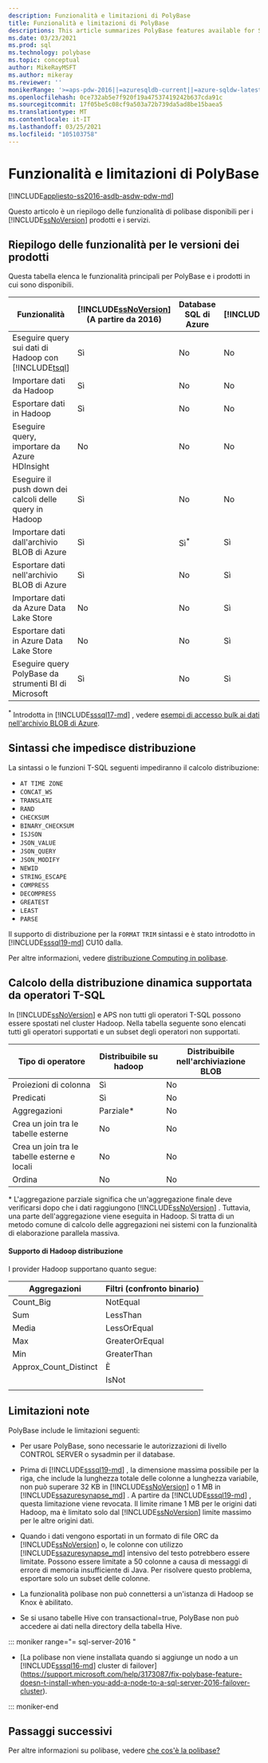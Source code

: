 ```yaml
---
description: Funzionalità e limitazioni di PolyBase
title: Funzionalità e limitazioni di PolyBase
descriptions: This article summarizes PolyBase features available for SQL Server products and services. It lists T-SQL operators supported for pushdown and known limitations.
ms.date: 03/23/2021
ms.prod: sql
ms.technology: polybase
ms.topic: conceptual
author: MikeRayMSFT
ms.author: mikeray
ms.reviewer: ''
monikerRange: '>=aps-pdw-2016||=azuresqldb-current||=azure-sqldw-latest||>=sql-server-2016||>=sql-server-linux-2017||=azuresqldb-mi-current'
ms.openlocfilehash: 0ce732ab5e7f920f19a47537419242b637cda91c
ms.sourcegitcommit: 17f05be5c08cf9a503a72b739da5ad8be15baea5
ms.translationtype: MT
ms.contentlocale: it-IT
ms.lasthandoff: 03/25/2021
ms.locfileid: "105103758"
---
```

# <a name="polybase-features-and-limitations"></a>Funzionalità e limitazioni di PolyBase

[!INCLUDE[appliesto-ss2016-asdb-asdw-pdw-md](../../includes/tsql-appliesto-ss2016-all-md.md)]

Questo articolo è un riepilogo delle funzionalità di polibase disponibili per i [!INCLUDE[ssNoVersion](../../includes/ssnoversion-md.md)] prodotti e i servizi.  
  
## <a name="feature-summary-for-product-releases"></a>Riepilogo delle funzionalità per le versioni dei prodotti

Questa tabella elenca le funzionalità principali per PolyBase e i prodotti in cui sono disponibili.  

|**Funzionalità** |**[!INCLUDE[ssNoVersion](../../includes/ssnoversion-md.md)]** (A partire da 2016) |**Database SQL di Azure** |**[!INCLUDE[ssazuresynapse_md](../../includes/ssazuresynapse_md.md)]** |**Parallel Data Warehouse** |
|---------|---------|---------|---------|---------|
|Eseguire query sui dati di Hadoop con [!INCLUDE[tsql](../../includes/tsql-md.md)]|Sì|No|No|Sì|
|Importare dati da Hadoop|Sì|No|No|Sì|
|Esportare dati in Hadoop  |Sì|No|No| Sì|
|Eseguire query, importare da Azure HDInsight |No|No|No|No
|Eseguire il push down dei calcoli delle query in Hadoop|Sì|No|No|Sì|  
|Importare dati dall'archivio BLOB di Azure|Sì|Sì<sup>*</sup>|Sì|Sì|
|Esportare dati nell'archivio BLOB di Azure|Sì|No|Sì|Sì|  
|Importare dati da Azure Data Lake Store|No|No|Sì|No|
|Esportare dati in Azure Data Lake Store|No|No|Sì|No|
|Eseguire query PolyBase da strumenti BI di Microsoft|Sì|No|Sì|Sì|

<sup>*</sup> Introdotta in [!INCLUDE[sssql17-md](../../includes/sssql17-md.md)] , vedere [esempi di accesso bulk ai dati nell'archivio BLOB di Azure](../import-export/examples-of-bulk-access-to-data-in-azure-blob-storage.md).


## <a name="syntax-that-prevents-pushdown"></a>Sintassi che impedisce distribuzione

La sintassi o le funzioni T-SQL seguenti impediranno il calcolo distribuzione:

- `AT TIME ZONE`
- `CONCAT_WS`
- `TRANSLATE`
- `RAND`
- `CHECKSUM`
- `BINARY_CHECKSUM`
- `ISJSON`
- `JSON_VALUE`
- `JSON_QUERY`
- `JSON_MODIFY`
- `NEWID`
- `STRING_ESCAPE`
- `COMPRESS`
- `DECOMPRESS`
- `GREATEST`
- `LEAST`
- `PARSE`

Il supporto di distribuzione per la `FORMAT` `TRIM` sintassi e è stato introdotto in [!INCLUDE[sssql19-md](../../includes/sssql19-md.md)] CU10 dalla.

Per altre informazioni, vedere [distribuzione Computing in polibase](polybase-pushdown-computation.md).

## <a name="pushdown-computation-supported-by-t-sql-operators"></a>Calcolo della distribuzione dinamica supportata da operatori T-SQL

In [!INCLUDE[ssNoVersion](../../includes/ssnoversion-md.md)] e APS non tutti gli operatori T-SQL possono essere spostati nel cluster Hadoop. Nella tabella seguente sono elencati tutti gli operatori supportati e un subset degli operatori non supportati.

|**Tipo di operatore** |**Distribuibile su hadoop** |**Distribuibile nell'archiviazione BLOB** | 
|---------|---------|---------|
|Proiezioni di colonna|Sì|No|
|Predicati|Sì|No|
|Aggregazioni|Parziale\*|No|
|Crea un join tra le tabelle esterne|No|No|
|Crea un join tra le tabelle esterne e locali|No|No|
|Ordina|No|No|

\* L'aggregazione parziale significa che un'aggregazione finale deve verificarsi dopo che i dati raggiungono [!INCLUDE[ssNoVersion](../../includes/ssnoversion-md.md)] . Tuttavia, una parte dell'aggregazione viene eseguita in Hadoop. Si tratta di un metodo comune di calcolo delle aggregazioni nei sistemi con la funzionalità di elaborazione parallela massiva.  

#### <a name="hadoop-pushdown-support"></a>Supporto di Hadoop distribuzione

I provider Hadoop supportano quanto segue:

| **Aggregazioni**                  | **Filtri (confronto binario)** | 
|-----------------------------------|---------------------------------| 
| Count_Big                         | NotEqual                        | 
| Sum                               | LessThan                        | 
| Media                               | LessOrEqual                     | 
| Max                               | GreaterOrEqual                  | 
| Min                               | GreaterThan                     | 
| Approx_Count_Distinct             | È                              | 
|                                   | IsNot                           | 
|                                   |                                 | 

## <a name="known-limitations"></a>Limitazioni note

PolyBase include le limitazioni seguenti:

- Per usare PolyBase, sono necessarie le autorizzazioni di livello CONTROL SERVER o sysadmin per il database.

- Prima di [!INCLUDE[sssql19-md](../../includes/sssql19-md.md)] , la dimensione massima possibile per la riga, che include la lunghezza totale delle colonne a lunghezza variabile, non può superare 32 KB in [!INCLUDE[ssNoVersion](../../includes/ssnoversion-md.md)] o 1 MB in [!INCLUDE[ssazuresynapse_md](../../includes/ssazuresynapse_md.md)] . A partire da [!INCLUDE[sssql19-md](../../includes/sssql19-md.md)] , questa limitazione viene revocata. Il limite rimane 1 MB per le origini dati Hadoop, ma è limitato solo dal [!INCLUDE[ssNoVersion](../../includes/ssnoversion-md.md)] limite massimo per le altre origini dati.

- Quando i dati vengono esportati in un formato di file ORC da [!INCLUDE[ssNoVersion](../../includes/ssnoversion-md.md)] o, le colonne con utilizzo [!INCLUDE[ssazuresynapse_md](../../includes/ssazuresynapse_md.md)] intensivo del testo potrebbero essere limitate. Possono essere limitate a 50 colonne a causa di messaggi di errore di memoria insufficiente di Java. Per risolvere questo problema, esportare solo un subset delle colonne.

- La funzionalità polibase non può connettersi a un'istanza di Hadoop se Knox è abilitato.

- Se si usano tabelle Hive con transactional=true, PolyBase non può accedere ai dati nella directory della tabella Hive.

<!--SQL Server 2016-->
::: moniker range="= sql-server-2016 "

- [La polibase non viene installata quando si aggiunge un nodo a un [!INCLUDE[sssql16-md](../../includes/sssql16-md.md)] cluster di failover](https://support.microsoft.com/help/3173087/fix-polybase-feature-doesn-t-install-when-you-add-a-node-to-a-sql-server-2016-failover-cluster).

::: moniker-end

## <a name="next-steps"></a>Passaggi successivi

Per altre informazioni su polibase, vedere [che cos'è la polibase?](polybase-guide.md)
